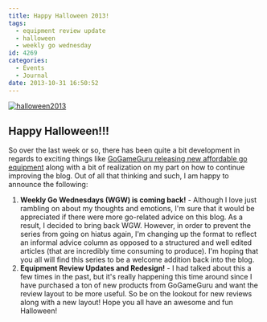 ```yaml
---
title: Happy Halloween 2013!
tags:
  - equipment review update
  - halloween
  - weekly go wednesday
id: 4269
categories:
  - Events
  - Journal
date: 2013-10-31 16:50:52
---
```


[![halloween2013](http://www.bengozen.com/wp-content/uploads/2013/10/halloween2013.jpeg)](http://www.bengozen.com/wp-content/uploads/2013/10/halloween2013.jpeg)

## Happy Halloween!!!

So over the last week or so, there has been quite a bit development in regards to exciting things like [GoGameGuru releasing new affordable go equipment](http://www.bengozen.com/new-affordable-go-equipment/ "New and Affordable Go Equipment!!!") along with a bit of realization on my part on how to continue improving the blog. Out of all that thinking and such, I am happy to announce the following:

1.  **Weekly Go Wednesdays (WGW) is coming back!** - Although I love just rambling on about my thoughts and emotions, I'm sure that it would be appreciated if there were more go-related advice on this blog. As a result, I decided to bring back WGW. However, in order to prevent the series from going on hiatus again, I'm changing up the format to reflect an informal advice column as opposed to a structured and well edited articles (that are incredibly time consuming to produce). I'm hoping that you all will find this series to be a welcome addition back into the blog.
2.  **Equipment Review Updates and Redesign!** - I had talked about this a few times in the past, but it's really happening this time around since I have purchased a ton of new products from GoGameGuru and want the review layout to be more useful. So be on the lookout for new reviews along with a new layout!
Hope you all have an awesome and fun Halloween!